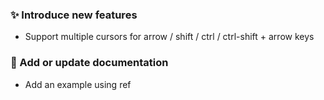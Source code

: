 ### ✨ Introduce new features

- Support multiple cursors for arrow / shift / ctrl / ctrl-shift + arrow keys

### 📝 Add or update documentation

- Add an example using ref

